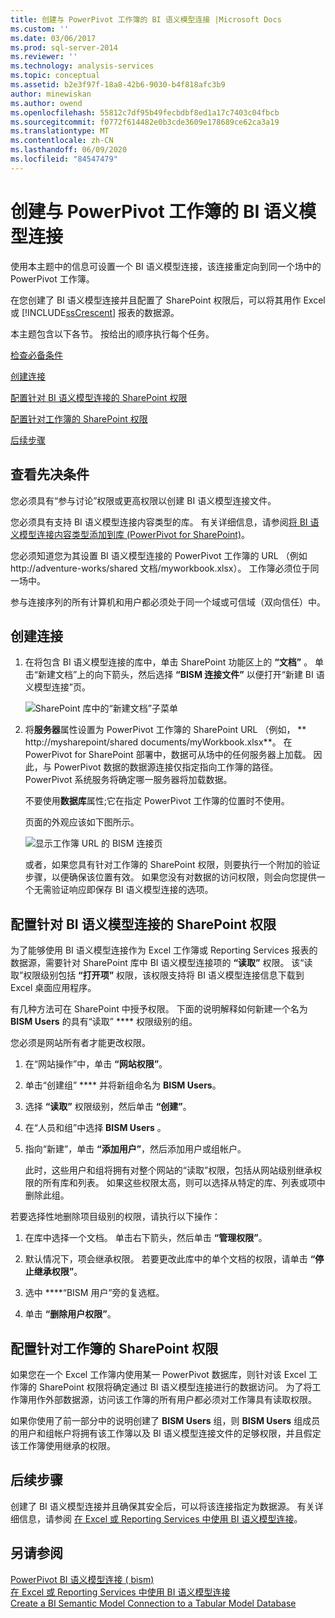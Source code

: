 ```yaml
---
title: 创建与 PowerPivot 工作簿的 BI 语义模型连接 |Microsoft Docs
ms.custom: ''
ms.date: 03/06/2017
ms.prod: sql-server-2014
ms.reviewer: ''
ms.technology: analysis-services
ms.topic: conceptual
ms.assetid: b2e3f97f-18a8-42b6-9030-b4f818afc3b9
author: minewiskan
ms.author: owend
ms.openlocfilehash: 55812c7df95b49fecbdbf8ed1a17c7403c04fbcb
ms.sourcegitcommit: f0772f614482e0b3cde3609e178689ce62ca3a19
ms.translationtype: MT
ms.contentlocale: zh-CN
ms.lasthandoff: 06/09/2020
ms.locfileid: "84547479"
---
```

# <a name="create-a-bi-semantic-model-connection-to-a-powerpivot-workbook"></a>创建与 PowerPivot 工作簿的 BI 语义模型连接
  使用本主题中的信息可设置一个 BI 语义模型连接，该连接重定向到同一个场中的 PowerPivot 工作簿。  
  
 在您创建了 BI 语义模型连接并且配置了 SharePoint 权限后，可以将其用作 Excel 或 [!INCLUDE[ssCrescent](../../includes/sscrescent-md.md)] 报表的数据源。  
  
 本主题包含以下各节。 按给出的顺序执行每个任务。  
  
 [检查必备条件](#bkmk_prereq)  
  
 [创建连接](#bkmk_create)  
  
 [配置针对 BI 语义模型连接的 SharePoint 权限](#bkmk_permissions)  
  
 [配置针对工作簿的 SharePoint 权限](#bkmk_userdb)  
  
 [后续步骤](#bkmk_next)  
  
##  <a name="review-prerequisites"></a><a name="bkmk_prereq"></a>查看先决条件  
 您必须具有“参与讨论”权限或更高权限以创建 BI 语义模型连接文件。  
  
 您必须具有支持 BI 语义模型连接内容类型的库。 有关详细信息，请参阅[将 BI 语义模型连接内容类型添加到库 &#40;PowerPivot for SharePoint&#41;](add-bi-semantic-model-connection-content-type-to-library.md)。  
  
 您必须知道您为其设置 BI 语义模型连接的 PowerPivot 工作簿的 URL （例如 http://adventure-works/shared 文档/myworkbook.xlsx）。 工作簿必须位于同一场中。  
  
 参与连接序列的所有计算机和用户都必须处于同一个域或可信域（双向信任）中。  
  
##  <a name="create-a-connection"></a><a name="bkmk_create"></a>创建连接  
  
1.  在将包含 BI 语义模型连接的库中，单击 SharePoint 功能区上的 **“文档”** 。 单击“新建文档”上的向下箭头，然后选择 **“BISM 连接文件”** 以便打开“新建 BI 语义模型连接”页。  
  
     ![SharePoint 库中的“新建文档”子菜单](../media/ssas-bismconnection-new.gif "SharePoint 库中的“新建文档”子菜单")  
  
2.  将**服务器**属性设置为 PowerPivot 工作簿的 SharePoint URL （例如， ** http://mysharepoint/shared documents/myWorkbook.xlsx**。 在 PowerPivot for SharePoint 部署中，数据可从场中的任何服务器上加载。 因此，与 PowerPivot 数据的数据源连接仅指定指向工作簿的路径。 PowerPivot 系统服务将确定哪一服务器将加载数据。  
  
     不要使用**数据库**属性;它在指定 PowerPivot 工作簿的位置时不使用。  
  
     页面的外观应该如下图所示。  
  
     ![显示工作簿 URL 的 BISM 连接页](../media/ssas-bismconnection-ppvtds.gif "显示工作簿 URL 的 BISM 连接页")  
  
     或者，如果您具有针对工作簿的 SharePoint 权限，则要执行一个附加的验证步骤，以便确保该位置有效。 如果您没有对数据的访问权限，则会向您提供一个无需验证响应即保存 BI 语义模型连接的选项。  
  
##  <a name="configure-sharepoint-permissions-on-the-bi-semantic-model-connection"></a><a name="bkmk_permissions"></a>配置针对 BI 语义模型连接的 SharePoint 权限  
 为了能够使用 BI 语义模型连接作为 Excel 工作簿或 Reporting Services 报表的数据源，需要针对 SharePoint 库中 BI 语义模型连接项的 **“读取”** 权限。 该“读取”权限级别包括 **“打开项”** 权限，该权限支持将 BI 语义模型连接信息下载到 Excel 桌面应用程序。  
  
 有几种方法可在 SharePoint 中授予权限。 下面的说明解释如何新建一个名为 **BISM Users** 的具有“读取” **** 权限级别的组。  
  
 您必须是网站所有者才能更改权限。  
  
1.  在“网站操作”中，单击 **“网站权限”**。  
  
2.  单击“创建组” **** 并将新组命名为 **BISM Users**。  
  
3.  选择 **“读取”** 权限级别，然后单击 **“创建”**。  
  
4.  在“人员和组”中选择 **BISM Users** 。  
  
5.  指向“新建”，单击 **“添加用户”**，然后添加用户或组帐户。  
  
     此时，这些用户和组将拥有对整个网站的“读取”权限，包括从网站级别继承权限的所有库和列表。 如果这些权限太高，则可以选择从特定的库、列表或项中删除此组。  
  
 若要选择性地删除项目级别的权限，请执行以下操作：  
  
1.  在库中选择一个文档。 单击右下箭头，然后单击 **“管理权限”**。  
  
2.  默认情况下，项会继承权限。 若要更改此库中的单个文档的权限，请单击 **“停止继承权限”**。  
  
3.  选中 ****“BISM 用户”旁的复选框。  
  
4.  单击 **“删除用户权限”**。  
  
##  <a name="configure-sharepoint-permissions-on-the-workbook"></a><a name="bkmk_userdb"></a>配置针对工作簿的 SharePoint 权限  
 如果您在一个 Excel 工作簿内使用某一 PowerPivot 数据库，则针对该 Excel 工作簿的 SharePoint 权限将确定通过 BI 语义模型连接进行的数据访问。 为了将工作簿用作外部数据源，访问该工作簿的所有用户都必须对工作簿具有读取权限。  
  
 如果你使用了前一部分中的说明创建了 **BISM Users** 组，则 **BISM Users** 组成员的用户和组帐户将拥有该工作簿以及 BI 语义模型连接文件的足够权限，并且假定该工作簿使用继承的权限。  
  
##  <a name="next-steps"></a><a name="bkmk_next"></a>后续步骤  
 创建了 BI 语义模型连接并且确保其安全后，可以将该连接指定为数据源。 有关详细信息，请参阅 [在 Excel 或 Reporting Services 中使用 BI 语义模型连接](use-a-bi-semantic-model-connection-in-excel-or-reporting-services.md)。  
  
## <a name="see-also"></a>另请参阅  
 [PowerPivot BI 语义模型连接 &#40; bism&#41;](power-pivot-bi-semantic-model-connection-bism.md)   
 [在 Excel 或 Reporting Services 中使用 BI 语义模型连接](use-a-bi-semantic-model-connection-in-excel-or-reporting-services.md)   
 [Create a BI Semantic Model Connection to a Tabular Model Database](create-a-bi-semantic-model-connection-to-a-tabular-model-database.md)  
  
  
